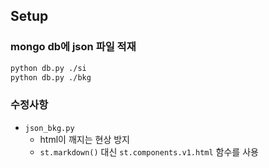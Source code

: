 ## Setup

### mongo db에 json 파일 적재
```bash
python db.py ./si
python db.py ./bkg
```

### 수정사항
- `json_bkg.py`
    - html이 깨지는 현상 방지
    - `st.markdown()` 대신 `st.components.v1.html` 함수를 사용